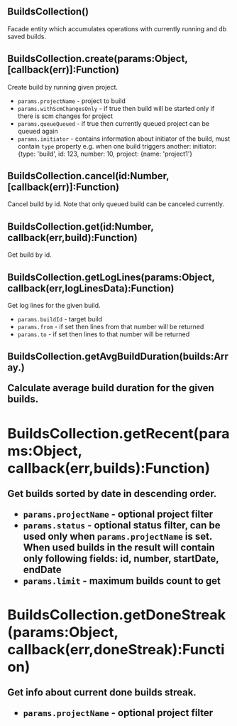 
## BuildsCollection()

  Facade entity which accumulates operations with currently running and
  db saved builds.

## BuildsCollection.create(params:Object, [callback(err)]:Function)

  Create build by running given project.
  - `params.projectName` - project to build
  - `params.withScmChangesOnly` - if true then build will be started only if
  there is scm changes for project
  - `params.queueQueued` - if true then currently queued project can be queued
  again
  - `params.initiator` - contains information about initiator of the build,
  must contain `type` property e.g. when one build triggers another:
  initiator: {type: 'build', id: 123, number: 10, project: {name: 'project1'}

## BuildsCollection.cancel(id:Number, [callback(err)]:Function)

  Cancel build by id.
  Note that only queued build can be canceled currently.

## BuildsCollection.get(id:Number, callback(err,build):Function)

  Get build by id.

## BuildsCollection.getLogLines(params:Object, callback(err,logLinesData):Function)

  Get log lines for the given build.
  - `params.buildId` - target build
  - `params.from` - if set then lines from that number will be returned
  - `params.to` - if set then lines to that number will be returned

## BuildsCollection.getAvgBuildDuration(builds:Array.<Object>)

  Calculate average build duration for the given builds.

## BuildsCollection.getRecent(params:Object, callback(err,builds):Function)

  Get builds sorted by date in descending order.
  - `params.projectName` - optional project filter
  - `params.status` - optional status filter, can be used only when
  `params.projectName` is set. When used builds in the result will contain
  only following fields: id, number, startDate, endDate
  - `params.limit` - maximum builds count to get

## BuildsCollection.getDoneStreak(params:Object, callback(err,doneStreak):Function)

  Get info about current done builds streak.
  - `params.projectName` - optional project filter
